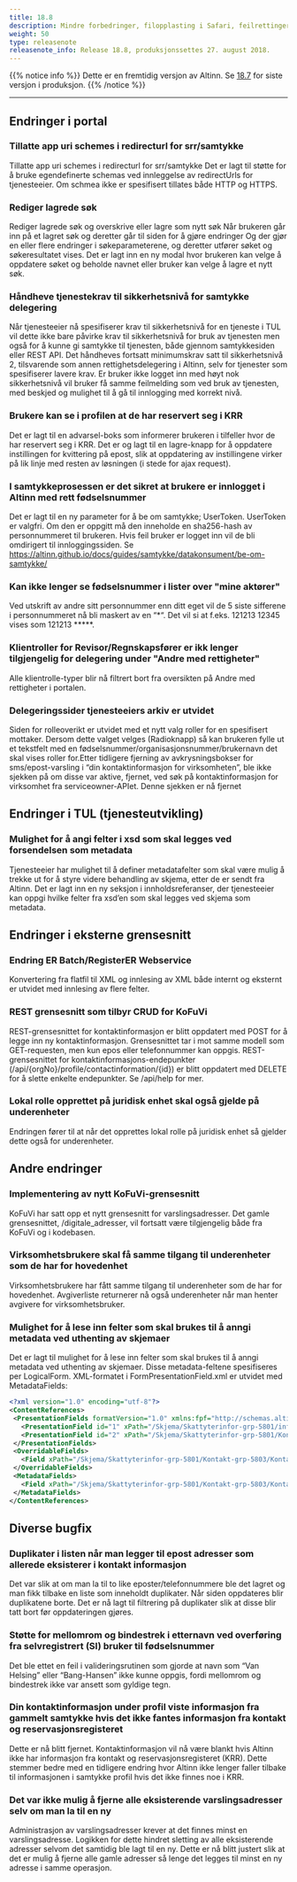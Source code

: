 ```yaml
---
title: 18.8
description: Mindre forbedringer, filopplasting i Safari, feilrettinger m.m.
weight: 50
type: releasenote
releasenote_info: Release 18.8, produksjonssettes 27. august 2018.
---
```


{{% notice info %}}
Dette er en fremtidig versjon av Altinn. Se [18.7](../18-7) for siste versjon i produksjon.
{{% /notice %}}

***
## Endringer i portal

### Tillatte app uri schemes i redirecturl for srr/samtykke

Tillatte app uri schemes i redirecturl for srr/samtykke
Det er lagt til støtte for å bruke egendefinerte schemas ved innleggelse av redirectUrls for tjenesteeier. Om schmea ikke er spesifisert tillates både HTTP og HTTPS.

### Rediger lagrede søk

Rediger lagrede søk og overskrive eller lagre som nytt søk
Når brukeren går inn på et lagret søk og deretter går til siden for å gjøre endringer Og der gjør en eller flere endringer i søkeparameterene, og deretter utfører søket og søkeresultatet vises. Det er lagt inn en ny modal hvor brukeren kan velge å oppdatere søket og beholde navnet eller bruker kan velge å lagre et nytt søk.

### Håndheve tjenestekrav til sikkerhetsnivå for samtykke delegering

Når tjenesteeier nå spesifiserer krav til sikkerhetsnivå for en tjeneste i TUL vil dette ikke bare påvirke krav til sikkerhetsnivå for bruk av tjenesten men også for å kunne gi samtykke til tjenesten, både gjennom samtykkesiden eller REST API. Det håndheves fortsatt minimumskrav satt til sikkerhetsnivå 2, tilsvarende som annen rettighetsdelegering i Altinn, selv for tjenester som spesifiserer lavere krav. Er bruker ikke logget inn med høyt nok sikkerhetsnivå vil bruker få samme feilmelding som ved bruk av tjenesten, med beskjed og mulighet til å gå til innlogging med korrekt nivå.

### Brukere kan se i profilen at de har reservert seg i KRR

Det er lagt til en advarsel-boks som informerer brukeren i tilfeller hvor de har reservert seg i KRR. Det er og lagt til en lagre-knapp for å oppdatere instillingen for kvittering på epost, slik at oppdatering av instillingene virker på lik linje med resten av løsningen (i stede for ajax request).

### I samtykkeprosessen er det sikret at brukere er innlogget i Altinn med rett fødselsnummer

Det er lagt til en ny parameter for å be om samtykke; UserToken. UserToken er valgfri. Om den er oppgitt må den inneholde en sha256-hash av personnummeret til brukeren. Hvis feil bruker er logget inn vil de bli omdirigert til innloggingssiden. Se https://altinn.github.io/docs/guides/samtykke/datakonsument/be-om-samtykke/

### Kan ikke lenger se fødselsnummer i lister over "mine aktører"

Ved utskrift av andre sitt personnummer enn ditt eget vil de 5 siste sifferene i personnummeret nå bli maskert av en “*“. Det vil si at f.eks. 121213 12345 vises som 121213 *****.

### Klientroller for Revisor/Regnskapsfører er ikk lenger tilgjengelig for delegering under "Andre med rettigheter"

Alle klientrolle-typer blir nå filtrert bort fra oversikten på Andre med rettigheter i portalen.

### Delegeringssider tjenesteeiers arkiv er utvidet

Siden for rolleoverikt er utvidet med et nytt valg roller for en spesifisert mottaker. Dersom dette valget velges (Radioknapp) så kan brukeren fylle ut et tekstfelt med en fødselsnummer/organisasjonsnummer/brukernavn  det skal vises roller for.Etter tidligere fjerning av avkrysningsbokser for sms/epost-varsling i “din kontaktinformasjon for virksomheten”, ble ikke sjekken på om disse var aktive, fjernet, ved søk på kontaktinformasjon for virksomhet fra serviceowner-APIet. Denne sjekken er nå fjernet

## Endringer i TUL (tjenesteutvikling)

### Mulighet for å angi felter i xsd som skal legges ved forsendelsen som metadata

Tjenesteeier har mulighet til å definer metadatafelter som skal være mulig å trekke ut for å styre videre behandling av skjema, etter de er sendt fra Altinn.
Det er lagt inn en ny seksjon i innholdsreferanser, der tjenesteeier kan oppgi hvilke felter fra xsd’en som skal legges ved skjema som metadata.

## Endringer i eksterne grensesnitt

### Endring ER Batch/RegisterER Webservice

Konvertering fra flatfil til XML og innlesing av XML både internt og eksternt er utvidet med innlesing av flere felter.

### REST grensesnitt som tilbyr CRUD for KoFuVi

REST-grensesnittet for kontaktinformasjon er blitt oppdatert med POST for å legge inn ny kontaktinformasjon. Grensesnittet tar i mot samme modell som GET-requesten, men kun epos eller telefonnummer kan oppgis. REST-grensesnittet for kontaktinformasjons-endepunkter (/api/{orgNo}/profile/contactinformation/{id}) er blitt oppdatert med DELETE for å slette enkelte endepunkter. Se /api/help for mer.

### Lokal rolle opprettet på juridisk enhet skal også gjelde på underenheter

Endringen fører til at når det opprettes lokal rolle på juridisk enhet så gjelder dette også for underenheter.

## Andre endringer

### Implementering av nytt KoFuVi-grensesnitt

KoFuVi har satt opp et nytt grensesnitt for varslingsadresser.
Det gamle grensesnittet, /digitale_adresser, vil fortsatt være tilgjengelig både fra KoFuVi og i kodebasen.

### Virksomhetsbrukere skal få samme tilgang til underenheter som de har for hovedenhet

Virksomhetsbrukere har fått samme tilgang til underenheter som de har for hovedenhet.
Avgiverliste returnerer nå også underenheter når man henter avgivere for virksomhetsbruker.

### Mulighet for å lese inn felter som skal brukes til å anngi metadata ved uthenting av skjemaer

Det er lagt til mulighet for å lese inn felter som skal brukes til å anngi metadata ved uthenting av skjemaer.
Disse metadata-feltene spesifiseres per LogicalForm. XML-formatet i FormPresentationField.xml er utvidet med MetadataFields:

 ```xml
 <?xml version="1.0" encoding="utf-8"?>
 <ContentReferences>
  <PresentationFields formatVersion="1.0" xmlns:fpf="http://schemas.altinn.no/tul/2009/formpresentationfield">
    <PresentationField id="1" xPath="/Skjema/Skattyterinfor-grp-5801/info-grp-5802/EnhetOrganisasjonsnummer-datadef-18" pageName="view1.xsl" />
    <PresentationField id="2" xPath="/Skjema/Skattyterinfor-grp-5801/Kontakt-grp-5803/KontaktpersonNavn-datadef-2" pageName="view1.xsl" />
  </PresentationFields>
  <OverridableFields>
    <Field xPath="/Skjema/Skattyterinfor-grp-5801/Kontakt-grp-5803/KontaktpersonNavn-datadef-2" pageName="view1.xsl" />
  </OverridableFields>
  <MetadataFields>
    <Field xPath="/Skjema/Skattyterinfor-grp-5801/Kontakt-grp-5803/KontaktpersonNavn-datadef-2" pageName="view1.xsl"  key="kontaktpersonNavn" />
  </MetadataFields>
</ContentReferences>
```

## Diverse bugfix

### Duplikater i listen når man legger til epost adresser som allerede eksisterer i kontakt informasjon

Det var slik at om man la til to like eposter/telefonnummere ble det lagret og man fikk tilbake en liste som inneholdt duplikater. Når siden oppdateres blir duplikatene borte. Det er nå lagt til filtrering på duplikater slik at disse blir tatt bort før oppdateringen gjøres.

### Støtte for mellomrom og bindestrek i etternavn ved overføring fra selvregistrert (SI) bruker til fødselsnummer

Det ble ettet en feil i valideringsrutinen som gjorde at navn som “Van Helsing” eller “Bang-Hansen” ikke kunne oppgis, fordi mellomrom og bindestrek ikke var ansett som gyldige tegn.

### Din kontaktinformasjon under profil viste informasjon fra gammelt samtykke hvis det ikke fantes informasjon fra kontakt og reservasjonsregisteret

Dette er nå blitt fjernet. Kontaktinformasjon vil nå være blankt hvis Altinn ikke har informasjon fra kontakt og reservasjonsregisteret (KRR). Dette stemmer bedre med en tidligere endring hvor Altinn ikke lenger faller tilbake til informasjonen i samtykke profil hvis det ikke finnes noe i KRR.

### Det var ikke mulig å fjerne alle eksisterende varslingsadresser selv om man la til en ny

Administrasjon av varslingsadresser krever at det finnes minst en varslingsadresse. Logikken for dette hindret sletting av alle eksisterende adresser selvom det samtidig ble lagt til en ny. Dette er nå blitt justert slik at det er mulig å fjerne alle gamle adresser så lenge det legges til minst en ny adresse i samme operasjon.
